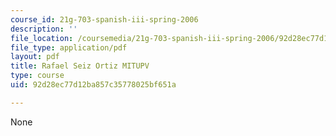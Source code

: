 ```yaml
---
course_id: 21g-703-spanish-iii-spring-2006
description: ''
file_location: /coursemedia/21g-703-spanish-iii-spring-2006/92d28ec77d12ba857c35778025bf651a_MIT21G_703S06_rafael.pdf
file_type: application/pdf
layout: pdf
title: Rafael Seiz Ortiz MITUPV
type: course
uid: 92d28ec77d12ba857c35778025bf651a

---
```

None